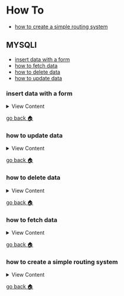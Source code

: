# How To

- [how to create a simple routing system][simple-router]

## MYSQLI
- [insert data with a form][insert-form]
- [how to fetch data][fetch-data]
- [how to delete data][delete-data]
- [how to update data][update-data]

[insert-form]:#insert-data-with-a-form
[update-data]:#how-to-update-data
[delete-data]:#how-to-delete-data
[fetch-data]:#how-to-fetch-data
[simple-router]:#how-to-create-a-simple-routing-system
[home]:#how-to



### insert data with a form

<details>
<summary>
View Content
</summary>

```php
<?php

$sql = new mysqli("localhost","username","password", "Testing");

if($sql->connect_error){
  echo "connection error: ".$sql->connect_error;
}

if(isset($_POST["animal"])){

$query = "insert into animals (id, animal, sex, farmer_id) values (?,?,?,?)";

$id = $_POST['id'];
$animal = $_POST['animal'];
$sex = $_POST['sex'];
$farm = $_POST['farmer_id'];

 $state = $sql->prepare($query);

 $state->bind_param("issi", $id, $animal, $sex,$farm);
 $success = $state->execute();

if($success){
  echo "Data has been saved <br>";
}

}


?>

<main>
    <section class="container">

      <h2>Insert Data to Animal Table</h2>

        <form class="form" action="/practice" method="post">
          <div class="row">
            <div class="col-md-4">
              <label for="">Id</label>
              <input class="form-control" type="number" name="id" value="" >

            </div>
            <div class="col-md-4">
              <label for="">Animal</label>
                <input class="form-control" type="text" name="animal" value="" required>
            </div>
            <div class="col-md-4">
              <label for="">Farmer Id</label>
                <input class="form-control" type="number" min="1" max="20" name="farmer_id" value="" required>
            </div>
          </div>
          <div class="form-group pt-4">
            <label for="">Sex</label>
            <select class="form-control" name="sex">
              <option value="male">male</option>
              <option value="female">male</option>
            </select>
          </div>
          <input class="btn btn-primary" type="submit"  value="submit">
        </form>
    <?php

      $query = "select * from animals order by id desc";

      $result = $sql->query($query);

      if(!empty($result)){

        while($row = $result->fetch_assoc()){
          $id = $row['id'] ;
          $an = $row['animal'] ;
          $sex = $row['sex'] ;
          $far = $row['farmer_id'] ;

          echo "<h2> $id </h2>
            <p>$an</p>
            <p>$sex</p>
            <p>$far</p>

          ";

        }

        $result->free();
      }

      $sql->close();
     ?>

    </section>

</main>

```

</details>


[go back :house:][home]

### how to update data

<details>
<summary>
View Content
</summary>

```php
<?php

$sql = new mysqli("localhost","username","password","Testing");

if($sql->connect_error){

  die("PHP error my nig : ".$sql->connect_error);
}

$query = "update animals set animal='mongoose' where id=2";

if( $sql->query($query) == true){
  echo "row has been updated";
  $query = "select * from animals";
  $result = $sql->query($query);
}else{

  echo "something went wrong";
}

?>

<main>
    <section class="container">
    <?php

      if(!empty($result)){

        while($row = $result->fetch_assoc()){
          $id = $row['id'];
          $name = $row['animal'];
          $sex = $row['sex'];

          echo "<h2> $id </h2>";
          echo "<p> $name </p>";
          echo "<p> $sex </p>";
        }
        $result->free();
      }
      $sql->close();
     ?>

    </section>

</main>

```

</details>


[go back :house:][home]


### how to delete data

<details>
<summary>
View Content
</summary>

```php
<?php

$sql = new mysqli("localhost","username","password","Testing");

if($sql->connect_error){
  echo "something is wrong";

}

$query = "delete from animals where id = 1";

if ( $sql->query($query) == true){
  echo "<h2> row has been deleted</h2>";
  $query = "select * from animals";
  $result = $sql->query($query);
}else{
  echo "error";
}

?>

<main>
    <section class="container">
      <?php
        if (!empty($result) ){

          while($row = $result->fetch_assoc()){

            echo "<h2> ".$row['id']." </h2> <p> ".$row['animal']." </p><p> ".$row['sex']."</p>";

          }

            $result->free();
        }
      $sql->close();
        ?>

    </section>

</main>

```

</details>


[go back :house:][home]

### how to fetch data

<details>
<summary>
View Content
</summary>

<details>
<summary>
With Functions
</summary>

```php

 <?php

 // connects php to mysql
 $conn = mysqli_connect("localhost","username","password","Testing");


 // checks if there is a connection error
 if (mysqli_connect_errno())
  {
  echo "Failed to connect to MySQL: " . mysqli_connect_error();
  }


 $sql = "select * from animals";


 ?>


 <main>
    <section class="container">
        <?php
            if($result = mysqli_query($conn, $sql)){

              while($row = mysqli_fetch_assoc($result)){
                  $id = $row["id"];  
                  $animal = $row["animal"];  
                  $sex = $row["sex"];  
                  $farm = $row["farmer_id"];  
                  $create = $row["created_at"];  
                  $update = $row["updated_at"];  

                    echo "<div><h3>$id: $animal</h3> <ul> <li>sex: $sex</li><li>farm id: $farm</li><li>born: $create</li><li>current date: $update</li> </ul></div>";
                }

        }


        mysqli_free_result();
        mysqli_close();
        ?>

    </section>

   </main>
```
</details>


<details>
<summary>
With OOP
</summary>

#### Or with OOP

```php
<?php
$sql = new mysqli("localhost","jermaine","yurizan8","Testing");
if($sql->connect_errno){
    echo "Big Error: ".$sql->connect_error;
}

$query = "select * from animals";
$result = $sql->query($query)
 ?>

 <main>
     <section class="container">
         <?php
             if($result){

               while($row = $result->fetch_assoc()){
                   $id = $row["id"];
                   $animal = $row["animal"];
                   $sex = $row["sex"];
                   $farm = $row["farmer_id"];
                   $create = $row["created_at"];
                   $update = $row["updated_at"];

                     echo "<div><h3>$id: $animal</h3> <ul> <li>sex: $sex</li><li>farm id: $farm</li><li>born: $create</li><li>current date: $update</li> </ul></div>";
                 }

         }


         $result->free();
         $sql->close();
         ?>

     </section>

 </main>

```

</details>


</details>

[go back :house:][home]



###  how to create a simple routing system

<details>
<summary>
View Content
</summary>

1. create an .htaccess file and add this

```
RewriteEngine On
RewriteCond %{REQUEST_FILENAME} !-f
RewriteRule . index.php [L]
RewriteEngine On
```

2. create an index file and add this

```php
$request_uri = explode('?', $_SERVER['REQUEST_URI'], 2);

// Route it up!
switch ($request_uri[0]) {
    // Home page
    case '/':
        require 'views/index.php';
        break;
    // About page
    case '/about':
        require 'views/about.php';
        break;
    // Everything else
    default:
        header('HTTP/1.0 404 Not Found');
        require 'views/404.php';
        break;
}
```
3. Now create index, about, and a 404 page and add whatever code you want in it. And that is about it


</details>

[go back :house:][home]
